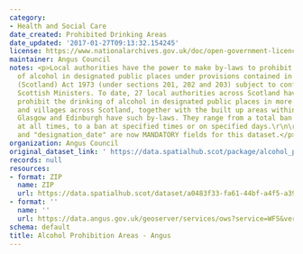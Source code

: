 ```yaml
---
category:
- Health and Social Care
date_created: Prohibited Drinking Areas
date_updated: '2017-01-27T09:13:32.154245'
license: https://www.nationalarchives.gov.uk/doc/open-government-licence/version/3/
maintainer: Angus Council
notes: <p>Local authorities have the power to make by-laws to prohibit the drinking
  of alcohol in designated public places under provisions contained in the Local Government
  (Scotland) Act 1973 (under sections 201, 202 and 203) subject to confirmation by
  Scottish Ministers. To date, 27 local authorities across Scotland have by-laws which
  prohibit the drinking of alcohol in designated public places in more than 480 towns
  and villages across Scotland, together with the built up areas within the city of
  Glasgow and Edinburgh have such by-laws. They range from a total ban on drinking
  at all times, to a ban at specified times or on specified days.\r\n\r\n"area_name"
  and "designation_date" are now MANDATORY fields for this dataset.</p>
organization: Angus Council
original_dataset_link: ' https://data.spatialhub.scot/package/alcohol_prohibition_areas-an'
records: null
resources:
- format: ZIP
  name: ZIP
  url: https://data.spatialhub.scot/dataset/a0483f33-fa61-44bf-a4f5-a399dffbef72/resource/6d1b714c-cb27-4cc5-b36a-847ca955b9ee/download/probibiteddrinkingareas.zip
- format: ''
  name: ''
  url: https://data.angus.gov.uk/geoserver/services/ows?service=WFS&version=1.0.0&request=GetFeature&typeName=services%3Aprohibited_drinking_areas&outputFormat=application%2Fjson
schema: default
title: Alcohol Prohibition Areas - Angus
---
```


